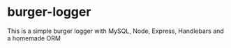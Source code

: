 # burger-logger
This is a simple burger logger with MySQL, Node, Express, Handlebars and a homemade ORM
